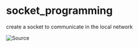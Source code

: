# socket_programming
create a socket to communicate in the local network

![Source]("https://drive.google.com/file/d/1RvH9WvRHq3i_Ja-HJUPW7OTSgzeORxar/view?usp=sharing")
